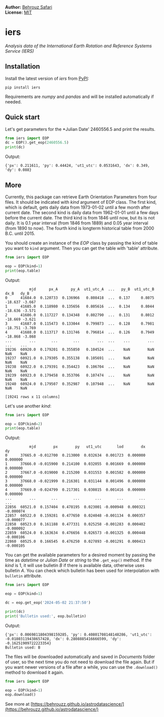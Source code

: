 **Author:** [Behrouz Safari](https://behrouzz.github.io/astrodatascience/)<br/>
**License:** [MIT](https://opensource.org/licenses/MIT)<br/>

# iers
*Analysis data of the International Earth Rotation and Reference Systems Service (IERS)*


## Installation

Install the latest version of *iers* from [PyPI](https://pypi.org/project/iers/):

    pip install iers

Requirements are *numpy* and *pandas* and will be installed automatically if needed.


## Quick start

Let's get parameters for the *Julian Date' 2460556.5 and print the results.

```python
from iers import EOP
dc = EOP().get_eop(2460556.5)
print(dc)
```

Output:

```
{'px': 0.211611, 'py': 0.44424, 'ut1_utc': 0.0531643, 'dx': 0.349, 'dy': 0.088}
```

## More

Currently, this package can retrieve Earth Orientation Parameters from four files. It should be indicated with *kind* argument of EOP class. The first kind, which is default, gets daily data from 1973-01-02 until a few month after current date. The second kind is daily data from 1962-01-01 until a few days before the current date. The third kind is from 1846 until now, but its is not daily. It is 0.1 year interval (from 1846 from 1889) and 0.05 year interval (from 1890 to now). The fourth kind is longterm historical table from 2000 B.C. until 2015.

You should create an instance of the *EOP* class by passing the kind of table you want to `kind` argument. Then you can get the table with 'table' attribute.

```python
from iers import EOP

eop = EOP(kind=1)
print(eop.table)
```

Output:

```
           mjd      px_A      py_A  ut1_utc_A  ...   py_B  ut1_utc_B    dx_B   dy_B
0      41684.0  0.120733  0.136966   0.808418  ...  0.137     0.8075 -18.637 -3.667
1      41685.0  0.118980  0.135656   0.805616  ...  0.134     0.8044 -18.636 -3.571
2      41686.0  0.117227  0.134348   0.802790  ...  0.131     0.8012 -18.669 -3.621
3      41687.0  0.115473  0.133044   0.799873  ...  0.128     0.7981 -18.751 -3.769
4      41688.0  0.113717  0.131746   0.796814  ...  0.126     0.7949 -18.868 -3.868
...        ...       ...       ...        ...  ...    ...        ...     ...    ...
19236  60920.0  0.179201  0.355850   0.104524  ...    NaN        NaN     NaN    NaN
19237  60921.0  0.179305  0.355138   0.105691  ...    NaN        NaN     NaN    NaN
19238  60922.0  0.179391  0.354423   0.106704  ...    NaN        NaN     NaN    NaN
19239  60923.0  0.179458  0.353706   0.107474  ...    NaN        NaN     NaN    NaN
19240  60924.0  0.179507  0.352987   0.107948  ...    NaN        NaN     NaN    NaN

[19241 rows x 11 columns]
```

Let's use another *kind*:


```python
from iers import EOP

eop = EOP(kind=2)
print(eop.table)
```

Output:

```
           mjd        px        py   ut1_utc       lod        dx        dy
0      37665.0 -0.012700  0.213000  0.032634  0.001723  0.000000  0.000000
1      37666.0 -0.015900  0.214100  0.032055  0.001669  0.000000  0.000000
2      37667.0 -0.019000  0.215200  0.031553  0.001582  0.000000  0.000000
3      37668.0 -0.021999  0.216301  0.031144  0.001496  0.000000  0.000000
4      37669.0 -0.024799  0.217301  0.030815  0.001416  0.000000  0.000000
...        ...       ...       ...       ...       ...       ...       ...
22856  60521.0  0.157404  0.478195  0.023001 -0.000948  0.000321 -0.000074
22857  60522.0  0.159281  0.477650  0.024048 -0.001134  0.000357 -0.000077
22858  60523.0  0.161188  0.477331  0.025258 -0.001283  0.000402 -0.000092
22859  60524.0  0.163634  0.476656  0.026573 -0.001325  0.000448 -0.000106
22860  60525.0  0.166545  0.476250  0.027893 -0.001291  0.000413 -0.000105
```

You can get the available parameters for a desired moment by passing the time as *datetime* or *Julian Date* or *string* to the `.get_eop()` method. If the *kind* is 1, it will use bulletin *B* if there is available data, otherwise uses bulletin *A*. You can check which bulletin has been used for interpolation with `bulletin` attribute.

```python
from iers import EOP

eop = EOP(kind=1)

dc = eop.get_eop('2024-05-02 21:37:50')

print(dc)
print('Bulletin used:', eop.bulletin)
```

Output:

```
{'px': 0.0069811804398159285, 'py': 0.40801708148148286, 'ut1_utc': -0.01803119438657428, 'dx': 0.2808885416666599, 'dy': -0.16251909722223354}
Bulletin used: B
```

The files will be downloaded automatically and saved in *Documents* folder of user, so the next time you do not need to download the file again. But if you want newer versions of a file after a while, you can use the `.download()` method to download it again.

```python
from iers import EOP

eop = EOP(kind=1)
eop.download()
```

See more at [https://behrouzz.github.io/astrodatascience/](https://behrouzz.github.io/astrodatascience/)
